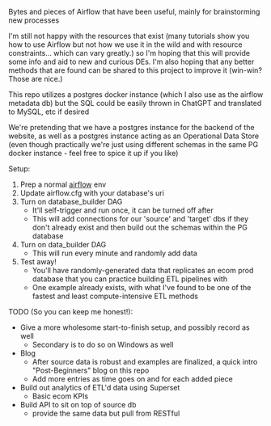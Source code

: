 Bytes and pieces of Airflow that have been useful, mainly for brainstorming new processes

I'm still not happy with the resources that exist (many tutorials show you how to use Airflow but not
how we use it in the wild and with resource constraints... which can vary greatly.) so I'm hoping that
this will provide some info and aid to new and curious DEs. I'm also hoping that any better methods that
are found can be shared to this project to improve it (win-win? Those are nice.)

This repo utilizes a postgres docker instance (which I also use as the airflow metadata db) but the SQL
could be easily thrown in ChatGPT and translated to MySQL, etc if desired  

We're pretending that we have a postgres instance for the backend of the website, as well as a postgres 
instance acting as an Operational Data Store (even though practically we're just using different schemas 
in the same PG docker instance - feel free to spice it up if you like)

Setup:  
 1. Prep a normal [airflow](https://airflow.apache.org/docs/apache-airflow/stable/start.html) env
 2. Update airflow.cfg with your database's uri
 3. Turn on database_builder DAG
    * It'll self-trigger and run once, it can be turned off after
    * This will add connections for our 'source' and 'target' dbs if they don't
      already exist and then build out the schemas within the PG database
 4. Turn on data_builder DAG
    * This will run every minute and randomly add data
 5. Test away!
    * You'll have randomly-generated data that replicates an ecom prod database
      that you can practice building ETL pipelines with
    * One example already exists, with what I've found to be one of the fastest
      and least compute-intensive ETL methods


TODO (So you can keep me honest!):
 * Give a more wholesome start-to-finish setup, and possibly record as well
   * Secondary is to do so on Windows as well
 * Blog
   * After source data is robust and examples are finalized, a quick intro "Post-Beginners" blog on this repo
   * Add more entries as time goes on and for each added piece
 * Build out analytics of ETL'd data using Superset
   * Basic ecom KPIs
 * Build API to sit on top of source db
   * provide the same data but pull from RESTful
